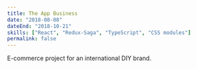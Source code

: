 ```yaml
---
title: The App Business
date: "2018-08-08"
dateEnd: "2018-10-21"
skills: ["React", "Redux-Saga", "TypeScript", "CSS modules"]
permalink: false
---
```


E-commerce project for an international DIY brand.
